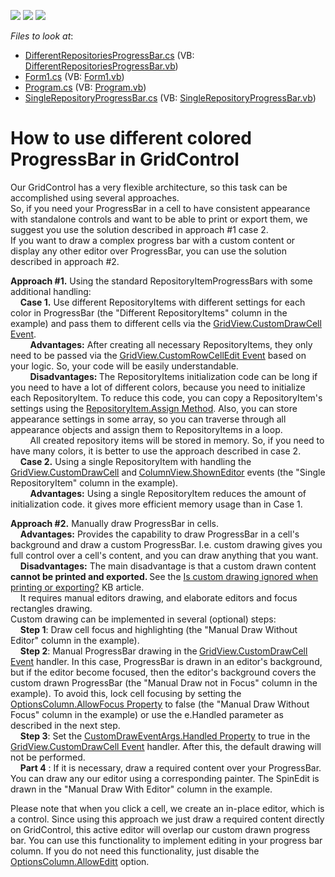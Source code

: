 <!-- default badges list -->
![](https://img.shields.io/endpoint?url=https://codecentral.devexpress.com/api/v1/VersionRange/128632209/23.1.3%2B)
[![](https://img.shields.io/badge/Open_in_DevExpress_Support_Center-FF7200?style=flat-square&logo=DevExpress&logoColor=white)](https://supportcenter.devexpress.com/ticket/details/E3193)
[![](https://img.shields.io/badge/📖_How_to_use_DevExpress_Examples-e9f6fc?style=flat-square)](https://docs.devexpress.com/GeneralInformation/403183)
<!-- default badges end -->
<!-- default file list -->
*Files to look at*:

* [DifferentRepositoriesProgressBar.cs](./CS/ColoredProgressBar/DifferentRepositoriesProgressBar.cs) (VB: [DifferentRepositoriesProgressBar.vb](./VB/ColoredProgressBar/DifferentRepositoriesProgressBar.vb))
* [Form1.cs](./CS/ColoredProgressBar/Form1.cs) (VB: [Form1.vb](./VB/ColoredProgressBar/Form1.vb))
* [Program.cs](./CS/ColoredProgressBar/Program.cs) (VB: [Program.vb](./VB/ColoredProgressBar/Program.vb))
* [SingleRepositoryProgressBar.cs](./CS/ColoredProgressBar/SingleRepositoryProgressBar.cs) (VB: [SingleRepositoryProgressBar.vb](./VB/ColoredProgressBar/SingleRepositoryProgressBar.vb))
<!-- default file list end -->
# How to use different colored ProgressBar in GridControl


<p>Our GridControl has a very flexible architecture, so this task can be accomplished using several approaches. <br />
So, if you need your ProgressBar in a cell to have consistent appearance with standalone controls and want to be able to print or export them, we suggest you use the solution described in approach #1 case 2.<br />
If you want to draw a complex progress bar with a custom content or display any other editor over ProgressBar, you can use the solution described in approach #2.</p><p><strong>Approach </strong><strong>#</strong><strong>1</strong><strong>.</strong> Using the standard RepositoryItemProgressBars with some additional handling:<br />
    <strong>Case 1</strong><strong>.</strong> Use different RepositoryItems with different settings for each color in ProgressBar (the "Different RepositoryItems" column in the example) and pass them to different cells via the <a href="http://documentation.devexpress.com/#WindowsForms/DevExpressXtraGridViewsGridGridView_CustomDrawCelltopic"><u>GridView.CustomDrawCell Event</u></a>.<br />
        <strong>Advantages:</strong> After creating all necessary RepositoryItems, they only need to be passed via the <a href="http://documentation.devexpress.com/#WindowsForms/DevExpressXtraGridViewsGridGridView_CustomRowCellEdittopic"><u>GridView.CustomRowCellEdit Event</u></a> based on your logic. So, your code will be easily understandable.<br />
        <strong>Disadvantages:</strong><strong> </strong>The RepositoryItems initialization code can be long if you need to have a lot of different colors, because you need to initialize each RepositoryItem. To reduce this code, you can copy a RepositoryItem's settings using the <a href="http://documentation.devexpress.com/#WindowsForms/DevExpressXtraEditorsRepositoryRepositoryItem_Assigntopic"><u>RepositoryItem.Assign Method</u></a>. Also, you can store appearance settings in some array, so you can traverse  through all appearance objects and assign them to RepositoryItems in a loop.  <br />
        All created repository items will be stored in memory. So, if you need to have many colors, it is better to use the approach described in case 2. <br />
    <strong>Case 2</strong><strong>.</strong> Using a single RepositoryItem with handling the <a href="http://documentation.devexpress.com/#WindowsForms/DevExpressXtraGridViewsGridGridView_CustomDrawCelltopic"><u>GridView.CustomDrawCell</u></a> and<strong> </strong><a href="http://documentation.devexpress.com/#WindowsForms/DevExpressXtraGridViewsBaseColumnView_ShownEditortopic"><u>ColumnView.ShownEditor</u></a> events (the "Single RepositoryItem" column in the example). <br />
        <strong>Advantages:</strong>  Using a single RepositoryItem reduces the amount of initialization code. it gives more efficient memory usage than in Case 1.</p><p><strong>Approach </strong><strong>#</strong><strong>2</strong><strong>.</strong> Manually draw ProgressBar in cells.<br />
    <strong>Advantages:</strong> Provides the capability to draw ProgressBar in a cell's background and draw a custom ProgressBar. I.e. custom drawing gives you full control over a cell's content, and you can draw anything that you want.<br />
    <strong>Disadvantages:</strong>  The main disadvantage is that a custom drawn content <strong>cannot be printed and exported. </strong>See the <a href="https://www.devexpress.com/Support/Center/p/A1498">Is custom drawing ignored when printing or exporting?</a> KB article.  <br />
    It requires manual editors drawing, and elaborate editors and focus rectangles drawing.      <br />
Custom drawing can be implemented in several (optional) steps:<br />
    <strong>Step 1</strong>: Draw cell focus and highlighting (the "Manual Draw Without Editor" column in the example).<br />
    <strong>Step 2</strong>: Manual ProgressBar drawing in the<strong> </strong><a href="http://documentation.devexpress.com/#WindowsForms/DevExpressXtraGridViewsGridGridView_CustomDrawCelltopic"><u>GridView.CustomDrawCell Event</u></a> handler. In this case, ProgressBar is drawn in an editor's background, but if the editor become focused, then the editor's background covers the custom drawn ProgressBar (the "Manual Draw not in Focus" column in the example). To avoid this, lock cell focusing by setting the <a href="http://documentation.devexpress.com/#WindowsForms/DevExpressXtraGridColumnsOptionsColumn_AllowFocustopic"><u>OptionsColumn.AllowFocus Property</u></a> to false (the "Manual Draw Without Focus" column in the example) or use the e.Handled parameter as described in the next step.<br />
    <strong>Step 3</strong>: Set the <a href="http://documentation.devexpress.com/#WindowsForms/DevExpressXtraGridViewsBaseCustomDrawEventArgs_Handledtopic"><u>CustomDrawEventArgs.Handled Property</u></a> to true in the <a href="http://documentation.devexpress.com/#WindowsForms/DevExpressXtraGridViewsGridGridView_CustomDrawCelltopic"><u>GridView.CustomDrawCell Event</u></a> handler. After this, the default drawing will not be performed. <br />
    <strong>Part 4</strong> : If it is necessary, draw a required content over your ProgressBar. You can draw any our editor using a corresponding painter. The SpinEdit is drawn in the "Manual Draw With Editor" column in the example.</p><p>Please note that when you click a cell, we create an in-place editor, which is a control. Since using this approach we just draw a required content directly on GridControl, this active editor will overlap our custom drawn progress bar. You can use this functionality to implement editing in your progress bar column. If you do not need this functionality, just disable the <a href="http://documentation.devexpress.com/#WindowsForms/DevExpressXtraGridColumnsOptionsColumn_AllowEdittopic"><u>OptionsColumn.AllowEditt</u></a> option. </p><p></p>

<br/>


